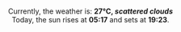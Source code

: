 <p  align="center"><br/>Currently, the weather is: <b> 27°C, <i>scattered clouds</i></b></br>Today, the sun rises at <b>05:17</b> and sets at <b>19:23</b>.</p>
